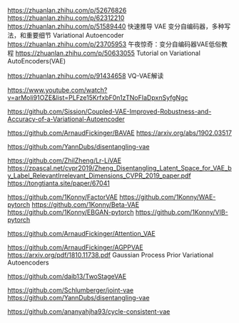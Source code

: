 https://zhuanlan.zhihu.com/p/52676826
https://zhuanlan.zhihu.com/p/62312210
https://zhuanlan.zhihu.com/p/51589440 快速推导 VAE 变分自编码器，多种写法，和重要细节 Variational Autoencoder
https://zhuanlan.zhihu.com/p/23705953  午夜惊奇：变分自编码器VAE低俗教程
https://zhuanlan.zhihu.com/p/50633055 Tutorial on Variational AutoEncoders(VAE)

https://zhuanlan.zhihu.com/p/91434658 VQ-VAE解读


https://www.youtube.com/watch?v=arMoli91OZE&list=PLFze15KrfxbF0n1zTNoFIaDpxnSyfgNgc 




https://github.com/Sission/Coupled-VAE-Improved-Robustness-and-Accuracy-of-a-Variational-Autoencoder

https://github.com/ArnaudFickinger/BAVAE
https://arxiv.org/abs/1902.03517


https://github.com/YannDubs/disentangling-vae 

https://github.com/ZhilZheng/Lr-LiVAE
https://zpascal.net/cvpr2019/Zheng_Disentangling_Latent_Space_for_VAE_by_Label_RelevantIrrelevant_Dimensions_CVPR_2019_paper.pdf
https://tongtianta.site/paper/67041

https://github.com/1Konny/FactorVAE
https://github.com/1Konny/WAE-pytorch
https://github.com/1Konny/Beta-VAE
https://github.com/1Konny/EBGAN-pytorch
https://github.com/1Konny/VIB-pytorch


https://github.com/ArnaudFickinger/Attention_VAE


https://github.com/ArnaudFickinger/AGPPVAE
https://arxiv.org/pdf/1810.11738.pdf Gaussian Process Prior Variational Autoencoders



https://github.com/daib13/TwoStageVAE


https://github.com/Schlumberger/joint-vae
https://github.com/YannDubs/disentangling-vae

https://github.com/ananyahjha93/cycle-consistent-vae